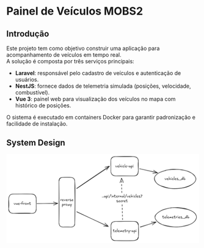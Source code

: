 # Painel de Veículos MOBS2

## Introdução

Este projeto tem como objetivo construir uma aplicação para acompanhamento de veículos em tempo real.  
A solução é composta por três serviços principais:

- **Laravel**: responsável pelo cadastro de veículos e autenticação de usuários.  
- **NestJS**: fornece dados de telemetria simulada (posições, velocidade, combustível).  
- **Vue 3**: painel web para visualização dos veículos no mapa com histórico de posições.  

O sistema é executado em containers Docker para garantir padronização e facilidade de instalação.

## System Design
![system-design](imgs/system-design.png)
